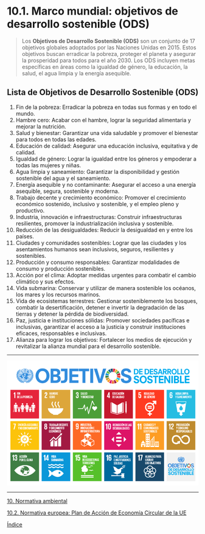 # 10.1. Marco mundial: objetivos de desarrollo sostenible (ODS)

> Los **Objetivos de Desarrollo Sostenible (ODS)** son un conjunto de 17 objetivos globales adoptados por las Naciones Unidas en 2015. Estos objetivos buscan erradicar la pobreza, proteger el planeta y asegurar la prosperidad para todos para el año 2030. Los ODS incluyen metas específicas en áreas como la igualdad de género, la educación, la salud, el agua limpia y la energía asequible.

## Lista de Objetivos de Desarrollo Sostenible (ODS)

1. Fin de la pobreza: Erradicar la pobreza en todas sus formas y en todo el mundo.
2. Hambre cero: Acabar con el hambre, lograr la seguridad alimentaria y mejorar la nutrición.
3. Salud y bienestar: Garantizar una vida saludable y promover el bienestar para todos en todas las edades.
4. Educación de calidad: Asegurar una educación inclusiva, equitativa y de calidad.
5. Igualdad de género: Lograr la igualdad entre los géneros y empoderar a todas las mujeres y niñas.
6. Agua limpia y saneamiento: Garantizar la disponibilidad y gestión sostenible del agua y el saneamiento.
7. Energía asequible y no contaminante: Asegurar el acceso a una energía asequible, segura, sostenible y moderna.
8. Trabajo decente y crecimiento económico: Promover el crecimiento económico sostenido, inclusivo y sostenible, y el empleo pleno y productivo.
9. Industria, innovación e infraestructuras: Construir infraestructuras resilientes, promover la industrialización inclusiva y sostenible.
10. Reducción de las desigualdades: Reducir la desigualdad en y entre los países.
11. Ciudades y comunidades sostenibles: Lograr que las ciudades y los asentamientos humanos sean inclusivos, seguros, resilientes y sostenibles.
12. Producción y consumo responsables: Garantizar modalidades de consumo y producción sostenibles.
13. Acción por el clima: Adoptar medidas urgentes para combatir el cambio climático y sus efectos.
14. Vida submarina: Conservar y utilizar de manera sostenible los océanos, los mares y los recursos marinos.
15. Vida de ecosistemas terrestres: Gestionar sosteniblemente los bosques, combatir la desertificación, detener e invertir la degradación de las tierras y detener la pérdida de biodiversidad.
16. Paz, justicia e instituciones sólidas: Promover sociedades pacíficas e inclusivas, garantizar el acceso a la justicia y construir instituciones eficaces, responsables e inclusivas.
17. Alianza para lograr los objetivos: Fortalecer los medios de ejecución y revitalizar la alianza mundial para el desarrollo sostenible.

---

![Marco mundial](/img_pisa3_3_Velazquez/marco.png)

---

[10. Normativa ambiental](10_normativa_ambiental_Velazquez.md)

[10.2. Normativa europea: Plan de Acción de Economía Circular de la UE](10.2_normativa_europea_Velazquez.md)

[Índice](../indice_pisa3_3_Velazquez.md)